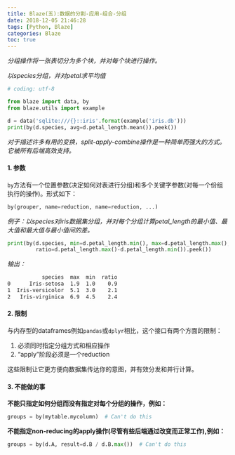```yaml
---
title: Blaze(五):数据的分割-应用-组合-分组
date: 2018-12-05 21:46:28
tags: [Python, Blaze]
categories: Blaze
toc: true
---
```


*分组操作将一张表切分为多个块，并对每个块进行操作。*

*以species分组，并对petal求平均值*

```python
# coding: utf-8

from blaze import data, by
from blaze.utils import example

d = data('sqlite:///{}::iris'.format(example('iris.db')))
print(by(d.species, avg=d.petal_length.mean()).peek())
```

*对于描述许多有用的变换，split-apply-combine操作是一种简单而强大的方式。它被所有后端高效支持。*

#### 1. 参数

`by`方法有一个位置参数(决定如何对表进行分组)和多个关键字参数(对每一个份组执行的操作)。形式如下：

```python
by(grouper, name=reduction, name=reduction, ...)
```

*例子：以species对iris数据集分组，并对每个分组计算petal_length的最小值、最大值和最大值与最小值间的差。*

```python
print(by(d.species, min=d.petal_length.min(), max=d.petal_length.max(),
         ratio=d.petal_length.max()-d.petal_length.min()).peek())
```

*输出：*

```bash
           species  max  min  ratio
0      Iris-setosa  1.9  1.0    0.9
1  Iris-versicolor  5.1  3.0    2.1
2   Iris-virginica  6.9  4.5    2.4
```

#### 2. 限制

与内存型的dataframes例如`pandas`或`dplyr`相比，这个接口有两个方面的限制：

1. 必须同时指定分组方式和相应操作
2. “apply”阶段必须是一个reduction

这些限制让它更方便向数据集传达你的意图，并有效分发和并行计算。

#### 3. 不能做的事

**不能只指定如何分组而没有指定对每个分组的操作，例如：**

```python
groups = by(mytable.mycolumn)  # Can't do this  
```

**不能指定non-reducing的apply操作(尽管有些后端通过改变而正常工作),例如：**

```python
groups = by(d.A, result=d.B / d.B.max())  # Can't do this
```


